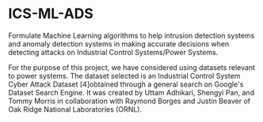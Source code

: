 # ICS-ML-ADS

Formulate Machine Learning algorithms to help intrusion detection systems and anomaly detection  systems  in  making  accurate  decisions  when  detecting  attacks  on  Industrial  Control Systems/Power Systems.

For the purpose of this project, we have considered using datasets relevant to power systems. 
The dataset selected is an Industrial Control System Cyber Attack Dataset [4]obtained through a general search on Google's Dataset Search Engine. It was created by Uttam Adhikari, Shengyi Pan, and Tommy Morris in collaboration with Raymond Borges and Justin Beaver of Oak Ridge National Laboratories (ORNL).
